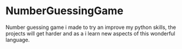 # NumberGuessingGame
Number guessing game i made to try an improve my python skills, the projects will get harder and as a i learn new aspects of this wonderful language.
